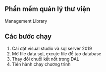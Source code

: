 ## Phần mềm quản lý thư viện
Management Library
## Các bước chạy
1. Cài đặt visual studio và sql server 2019
2. Mở file data.sql, excute file để tạo database
3. Thay đổi chuỗi kết nốt trong DAL
4. Tiến hành chạy chương trình
